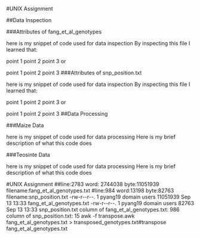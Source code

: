 #UNIX Assignment

##Data Inspection

###Attributes of fang_et_al_genotypes

here is my snippet of code used for data inspection
By inspecting this file I learned that:

point 1
point 2
point 3
or

point 1
point 2
point 3
###Attributes of snp_position.txt

here is my snippet of code used for data inspection
By inspecting this file I learned that:

point 1
point 2
point 3
or

point 1
point 2
point 3
##Data Processing

###Maize Data

here is my snippet of code used for data processing
Here is my brief description of what this code does

###Teosinte Data

here is my snippet of code used for data processing
Here is my brief description of what this code does

#UNIX Assignment
##line:2783  word: 2744038 byte:11051939 filename:fang_et_al_genotypes.txt
#line:984 word:13198 byte:82763 filename:snp_position.txt
-rw-r--r--. 1 pyang19 domain users 11051939 Sep 13 13:33 fang_et_al_genotypes.txt
-rw-r--r--. 1 pyang19 domain users    82763 Sep 13 13:33 snp_position.txt
column of fang_et_al_genotypes.txt: 986
column of snp_position.txt: 15
awk -f transpose.awk fang_et_al_genotypes.txt > transposed_genotypes.txt#transpose fang_et_al_genotypes.txt
